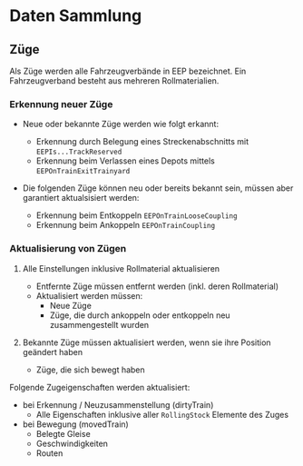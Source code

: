 # Daten Sammlung

## Züge

Als Züge werden alle Fahrzeugverbände in EEP bezeichnet. Ein Fahrzeugverband besteht aus mehreren Rollmaterialien.

### Erkennung neuer Züge

- Neue oder bekannte Züge werden wie folgt erkannt:

  - Erkennung durch Belegung eines Streckenabschnitts mit `EEPIs...TrackReserved`
  - Erkennung beim Verlassen eines Depots mittels `EEPOnTrainExitTrainyard`

- Die folgenden Züge können neu oder bereits bekannt sein, müssen aber garantiert aktualsisiert werden:

  - Erkennung beim Entkoppeln `EEPOnTrainLooseCoupling`
  - Erkennung beim Ankoppeln `EEPOnTrainCoupling`

### Aktualisierung von Zügen

1. Alle Einstellungen inklusive Rollmaterial aktualisieren

   - Entfernte Züge müssen entfernt werden (inkl. deren Rollmaterial)
   - Aktualisiert werden müssen:
     - Neue Züge
     - Züge, die durch ankoppeln oder entkoppeln neu zusammengestellt wurden

2. Bekannte Züge müssen aktualisiert werden, wenn sie ihre Position geändert haben

   - Züge, die sich bewegt haben

Folgende Zugeigenschaften werden aktualisiert:

- bei Erkennung / Neuzusammenstellung (dirtyTrain)
  - Alle Eigenschaften inklusive aller `RollingStock` Elemente des Zuges
- bei Bewegung (movedTrain)
  - Belegte Gleise
  - Geschwindigkeiten
  - Routen
